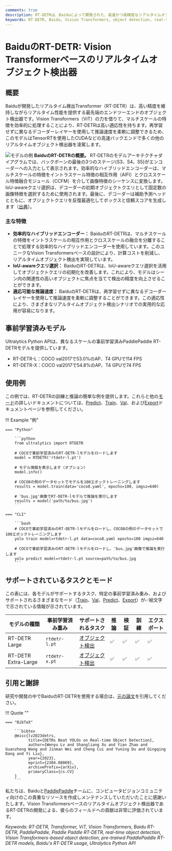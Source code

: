 ```yaml
---
comments: true
description: RT-DETRは、Baiduによって開発された、高速かつ高精度なリアルタイムオブジェクト検出器です。Vision Transformers（ViT）の力を借りて、マルチスケールの特徴を効率的に処理します。RT-DETRは非常に適応性があり、再学習せずに異なるデコーダーレイヤーを使用して推論速度を柔軟に調整できます。このモデルは、TensorRTを使用したCUDAなどの高速エンドバックエンドで優れた性能を発揮し、多くの他のリアルタイムオブジェクト検出器を凌駕します。
keywords: RT-DETR, Baidu, Vision Transformers, object detection, real-time performance, CUDA, TensorRT, IoU-aware query selection, Ultralytics, Python API, PaddlePaddle
---
```


# BaiduのRT-DETR: Vision Transformerベースのリアルタイムオブジェクト検出器

## 概要

Baiduが開発したリアルタイム検出Transformer（RT-DETR）は、高い精度を維持しながらリアルタイム性能を提供する最先端のエンドツーエンドのオブジェクト検出器です。Vision Transformers（ViT）の力を借りて、マルチスケールの特徴を効率的に処理することにより、RT-DETRは高い適応性を持ちます。再学習せずに異なるデコーダーレイヤーを使用して推論速度を柔軟に調整できるため、このモデルはTensorRTを使用したCUDAなどの高速バックエンドで多くの他のリアルタイムオブジェクト検出器を凌駕します。

![モデルの例](https://user-images.githubusercontent.com/26833433/238963168-90e8483f-90aa-4eb6-a5e1-0d408b23dd33.png)
**BaiduのRT-DETRの概要。** RT-DETRのモデルアーキテクチャダイアグラムでは、バックボーンの最後の3つのステージ{S3、S4、S5}がエンコーダーへの入力として表示されます。効率的なハイブリッドエンコーダーは、マルチスケールの特徴をイントラスケール特徴の相互作用（AIFI）とクロススケール特徴融合モジュール（CCFM）を介して画像特徴のシーケンスに変換します。IoU-awareクエリ選択は、デコーダーの初期オブジェクトクエリとして固定数の画像特徴を選択するために使用されます。最後に、デコーダーは補助予測ヘッドとともに、オブジェクトクエリを反復最適化してボックスと信頼スコアを生成します（[出典](https://arxiv.org/pdf/2304.08069.pdf)）。

### 主な特徴

- **効率的なハイブリッドエンコーダー：** BaiduのRT-DETRは、マルチスケールの特徴をイントラスケールの相互作用とクロススケールの融合を分離することで処理する効率的なハイブリッドエンコーダーを使用しています。このユニークなVision Transformersベースの設計により、計算コストを削減し、リアルタイムオブジェクト検出を実現しています。
- **IoU-awareクエリ選択：** BaiduのRT-DETRは、IoU-awareクエリ選択を活用してオブジェクトクエリの初期化を改善します。これにより、モデルはシーン内の関連性の高いオブジェクトに焦点を当てて検出の精度を向上させることができます。
- **適応可能な推論速度：** BaiduのRT-DETRは、再学習せずに異なるデコーダーレイヤーを使用して推論速度を柔軟に調整することができます。この適応性により、さまざまなリアルタイムオブジェクト検出シナリオでの実用的な応用が容易になります。

## 事前学習済みモデル

Ultralytics Python APIは、異なるスケールの事前学習済みPaddlePaddle RT-DETRモデルを提供しています。

- RT-DETR-L：COCO val2017で53.0%のAP、T4 GPUで114 FPS
- RT-DETR-X：COCO val2017で54.8%のAP、T4 GPUで74 FPS

## 使用例

この例では、RT-DETRの訓練と推論の簡単な例を提供します。これらと他の[モード](../modes/index.md)の詳しいドキュメントについては、[Predict](../modes/predict.md)、[Train](../modes/train.md)、[Val](../modes/val.md)、および[Export](../modes/export.md)ドキュメントページを参照してください。

!!! Example "例"

    === "Python"

        ```python
        from ultralytics import RTDETR

        # COCOで事前学習済みのRT-DETR-lモデルをロードします
        model = RTDETR('rtdetr-l.pt')

        # モデル情報を表示します（オプション）
        model.info()

        # COCO8の例のデータセットでモデルを100エポックトレーニングします
        results = model.train(data='coco8.yaml', epochs=100, imgsz=640)

        # 'bus.jpg'画像でRT-DETR-lモデルで推論を実行します
        results = model('path/to/bus.jpg')
        ```

    === "CLI"

        ```bash
        # COCOで事前学習済みのRT-DETR-lモデルをロードし、COCO8の例のデータセットで100エポックトレーニングします
        yolo train model=rtdetr-l.pt data=coco8.yaml epochs=100 imgsz=640

        # COCOで事前学習済みのRT-DETR-lモデルをロードし、'bus.jpg'画像で推論を実行します
        yolo predict model=rtdetr-l.pt source=path/to/bus.jpg
        ```

## サポートされているタスクとモード

この表には、各モデルがサポートするタスク、特定の事前学習済み重み、およびサポートされるさまざまなモード（[Train](../modes/train.md)、[Val](../modes/val.md)、[Predict](../modes/predict.md)、[Export](../modes/export.md)）が✅絵文字で示されている情報が示されています。

| モデルの種類        | 事前学習済み重み | サポートされるタスク                   | 推論 | 検証 | 訓練 | エクスポート |
| ------------------- | ---------------- | -------------------------------------- | ---- | ---- | ---- | ------------ |
| RT-DETR Large       | `rtdetr-l.pt`    | [オブジェクト検出](../tasks/detect.md) | ✅   | ✅   | ✅   | ✅           |
| RT-DETR Extra-Large | `rtdetr-x.pt`    | [オブジェクト検出](../tasks/detect.md) | ✅   | ✅   | ✅   | ✅           |

## 引用と謝辞

研究や開発の中でBaiduのRT-DETRを使用する場合は、[元の論文](https://arxiv.org/abs/2304.08069)を引用してください。

!!! Quote ""

    === "BibTeX"

        ```bibtex
        @misc{lv2023detrs,
              title={DETRs Beat YOLOs on Real-time Object Detection},
              author={Wenyu Lv and Shangliang Xu and Yian Zhao and Guanzhong Wang and Jinman Wei and Cheng Cui and Yuning Du and Qingqing Dang and Yi Liu},
              year={2023},
              eprint={2304.08069},
              archivePrefix={arXiv},
              primaryClass={cs.CV}
        }
        ```

私たちは、Baiduと[PaddlePaddle](https://github.com/PaddlePaddle/PaddleDetection)チームに、コンピュータビジョンコミュニティ向けのこの貴重なリソースを作成しメンテナンスしていただいたことに感謝いたします。Vision Transformersベースのリアルタイムオブジェクト検出器であるRT-DETRの開発による、彼らのフィールドへの貢献は非常に評価されています。

_Keywords: RT-DETR, Transformer, ViT, Vision Transformers, Baidu RT-DETR, PaddlePaddle, Paddle Paddle RT-DETR, real-time object detection, Vision Transformers-based object detection, pre-trained PaddlePaddle RT-DETR models, Baidu's RT-DETR usage, Ultralytics Python API_
